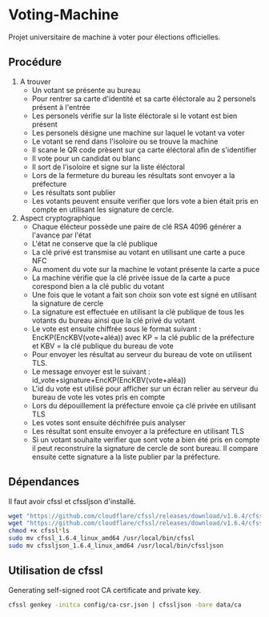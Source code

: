 # Voting-Machine

Projet universitaire de machine à voter pour élections officielles.

## Procédure

1. A trouver
   - Un votant se présente au bureau
   - Pour rentrer sa carte d'identité et sa carte éléctorale au 2 personels présent à l'entrée
   - Les personels vérifie sur la liste éléctorale si le votant est bien présent
   - Les personels désigne une machine sur laquel le votant va voter
   - Le votant se rend dans l'isoloire ou se trouve la machine
   - Il scane le QR code prèsent sur ça carte éléctoral afin de s'identifier
   - Il vote pour un candidat ou blanc
   - Il sort de l'isoloire et signe sur la liste éléctoral
   - Lors de la fermeture du bureau les résultats sont envoyer a la préfecture
   - Les résultats sont publier
   - Les votants peuvent ensuite verifier que lors vote a bien était pris en compte en utilisant les signature de cercle.
2. Aspect cryptographique
   - Chaque élécteur possède une paire de clé RSA 4096 générer a l'avance par l'état
   - L'état ne conserve que la clé publique
   - La clé privé est transmise au votant en utilisant une carte a puce NFC
   - Au moment du vote sur la machine le votant présente la carte a puce
   - La machine vérifie que la clé privée issue de la carte a puce corespond bien a la clé public du votant
   - Une fois que le votant a fait son choix son vote est signé en utilisant la signature de cercle
   - La signature est effectuée en utilisant la clè publique de tous les votants du bureau ainsi que la clé privé du votant
   - Le vote est ensuite chiffrée sous le format suivant : EncKP(EncKBV(vote+aléa)) avec KP = la clé public de la préfecture et KBV = la clé publique du bureau de vote
   - Pour envoyer les résultat au serveur du bureau de vote on utilisent TLS.
   - Le message envoyer est le suivant : id_vote+signature+EncKP(EncKBV(vote+aléa))
   - L'id du vote est utilisé pour afficher sur un écran relier au serveur du bureau de vote les votes pris en compte
   - Lors du dépouillement la préfecture envoie ça clé privée en utilisant TLS
   - Les votes sont ensuite déchifrée puis analyser
   - Les résultat sont ensuite envoyer a la préfecture en utilisant TLS
   - Si un votant souhaite verifier que sont vote a bien été pris en compte il peut reconstruire la signature de cercle de sont bureau. Il compare ensuite cette signature a la liste publier par la préfecture.

## Dépendances

Il faut avoir cfssl et cfssljson d'installé.

```bash
wget "https://github.com/cloudflare/cfssl/releases/download/v1.6.4/cfssl_1.6.4_linux_amd64"
wget "https://github.com/cloudflare/cfssl/releases/download/v1.6.4/cfssljson_1.6.4_linux_amd64"
chmod +x cfssl*ls
sudo mv cfssl_1.6.4_linux_amd64 /usr/local/bin/cfssl
sudo mv cfssljson_1.6.4_linux_amd64 /usr/local/bin/cfssljson
```

## Utilisation de cfssl

Generating self-signed root CA certificate and private key.
```bash
cfssl genkey -initca config/ca-csr.json | cfssljson -bare data/ca
```

